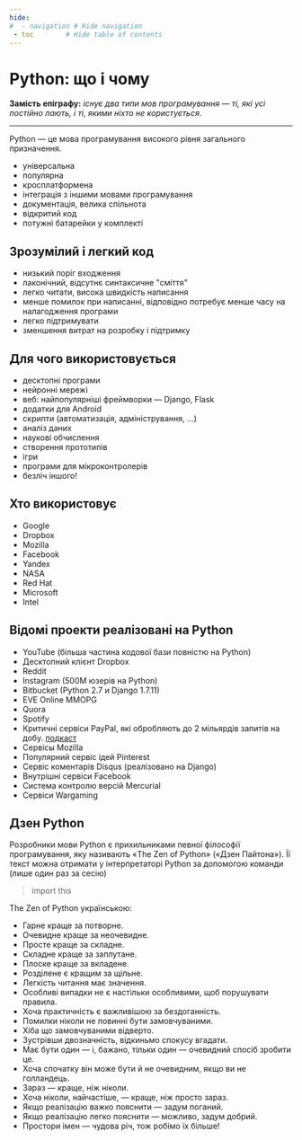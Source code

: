```yaml
---
hide:
#  - navigation # Hide navigation
 - toc        # Hide table of contents
---
```


# Python: що і чому

**Замість епіграфу:** *існує два типи мов програмування — ті, які усі постійно лають, і ті, якими ніхто не користується*.

-----
Python — це мова програмування високого рівня загального призначення.

- універсальна
- популярна
- кросплатформена
- інтеграція з іншими мовами програмування
- документація, велика спільнота
- відкритий код
- потужні батарейки у комплекті

## Зрозумілий і легкий код

- низький поріг входження
- лаконічний, відсутнє синтаксичне "сміття"
- легко читати, висока швидкість написання
- менше помилок при написанні, відповідно потребує менше часу на налагодження програми
- легко підтримувати
- зменшення витрат на розробку і підтримку

## Для чого використовується
- десктопні програми
- нейронні мережі
- веб: найпопулярніші фреймворки — Django, Flask
- додатки для Android
- скрипти (автоматизація, адміністрування, ...)
- аналіз даних
- наукові обчислення
- створення прототипів
- ігри
- програми для мікроконтролерів
- безліч іншого!

## Хто використовує
- Google
- Dropbox
- Mozilla
- Facebook
- Yandex
- NASA
- Red Hat
- Microsoft
- Intel

## Відомі проекти реалізовані на Python
- YouTube (більша частина кодової бази повністю на Python)
- Десктопний клієнт Dropbox
- Reddit
- Instagram (500M юзерів на Python)
- Bitbucket (Python 2.7 и Django 1.7.11)
- EVE Online MMOPG
- Quora
- Spotify
- Критичні сервіси PayPal, які обробляють до 2 мільярдів запитів на добу. [подкаст](https://talkpython.fm/episodes/show/54/enterprise-software-with-python)
- Сервісы Mozilla
- Популярний сервіс ідей Pinterest
- Сервіс коментарів Disqus (реалізовано на Django)
- Внутрішні сервіси Facebook
- Система контролю версій Mercurial
- Сервіси Wargaming

## Дзен Python
Розробники мови Python є прихильниками певної філософії програмування, яку називають «The Zen of Python» («Дзен Пайтона»). Її текст можна отримати у інтерпретаторі Python за допомогою команди (лише один раз за сесію)
>import this

The Zen of Python українською:

- Гарне краще за потворне.
- Очевидне краще за неочевидне.
- Просте краще за складне.
- Складне краще за заплутане.
- Плоске краще за вкладене.
- Розділене є кращим за щільне.
- Легкість читання має значення.
- Особливі випадки не є настільки особливими, щоб порушувати правила.
- Хоча практичність є важливішою за бездоганність.
- Помилки ніколи не повинні бути замовчуваними.
- Хіба що замовчуваними відверто.
- Зустрівши двозначність, відкиньмо спокусу вгадати.
- Має бути один — і, бажано, тільки один — очевидний спосіб зробити це.
- Хоча спочатку він може бути й не очевидним, якщо ви не голландець.
- Зараз — краще, ніж ніколи.
- Хоча ніколи, найчастіше, — краще, ніж просто зараз.
- Якщо реалізацію важко пояснити — задум поганий.
- Якщо реалізацію легко пояснити — можливо, задум добрий.
- Простори імен — чудова річ, тож робімо їх більше!

